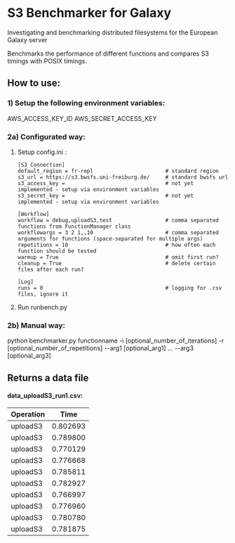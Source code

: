 # S3 Benchmarker for Galaxy
 Investigating and benchmarking distributed filesystems for the European Galaxy server

 Benchmarks the performance of different functions and compares S3 timings with POSIX timings.
 
## How to use:

### 1) Setup the following environment variables:
AWS_ACCESS_KEY_ID
AWS_SECRET_ACCESS_KEY

### 2a) Configurated way:
 1. Setup config.ini  :

        [S3 Connection]
        default_region = fr-repl                       # standard region
        s3_url = https://s3.bwsfs.uni-freiburg.de/     # standard bwsfs url
        s3_access_key =                                # not yet implemented - setup via environment variables
        s3_secret_key =                                # not yet implemented - setup via environment variables

        [Workflow]
        workflow = debug,uploadS3,test                 # comma separated functions from FunctionManager class
        workflowargs = 3 2 1,,10                       # comma separated arguments for functions (space-separated for multiple args)
        repetitions = 10                               # how often each function should be tested
        warmup = True                                  # omit first run?
        cleanup = True                                 # delete certain files after each run?

        [Log]
        runs = 0                                       # logging for .csv files, ignore it

 3. Run runbench.py

### 2b) Manual way:
 python benchmarker.py functionname -i [optional_number_of_iterations] -r [optional_number_of_repetitions] --arg1 [optional_arg1] ... --arg3 [optional_arg3]
 
## Returns a data file
#### data_uploadS3_run1.csv:
 
Operation       |Time                 |
----------------|---------------------|
uploadS3        |             0.802693|
uploadS3        |             0.789800|
uploadS3        |             0.770129|
uploadS3        |             0.776668|
uploadS3        |             0.785811|
uploadS3        |             0.782927|
uploadS3        |             0.766997|
uploadS3        |             0.776960|
uploadS3        |             0.780780|
uploadS3        |             0.781875|
